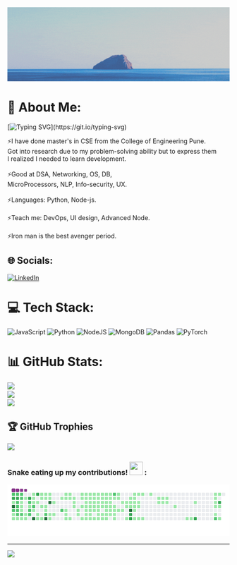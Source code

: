 
<img src="https://github.com/stormspirit03/portfolio/blob/7efd706386af641f1f165199bf713fcaa4288134/Explain%20me%20the%20What%20and%20I%20will%20figure%20out%20the%20how%20(1).gif"/>


# 💫 About Me:

[![Typing SVG](https://readme-typing-svg.herokuapp.com?font=Architects+Daughter&color=3399ff&size=30&lines=Hey!+It's+Raviraj+here;)](https://git.io/typing-svg)

⚡I have done master's in CSE from the College of Engineering Pune.<br>Got into research due to my problem-solving ability but to express them <br> I realized I needed to learn development.<br><br>⚡Good at DSA, Networking, OS, DB, <br>MicroProcessors, NLP, Info-security, UX.<br><br>⚡Languages: Python, Node-js.<br><br>⚡Teach me: DevOps, UI design, Advanced Node.<br><br>⚡Iron man is the best avenger period.


## 🌐 Socials:
[![LinkedIn](https://img.shields.io/badge/LinkedIn-%230077B5.svg?logo=linkedin&logoColor=white)](https://linkedin.com/in/www.linkedin.com/in/raviraj-gardi) 

# 💻 Tech Stack:
![JavaScript](https://img.shields.io/badge/javascript-%23323330.svg?style=for-the-badge&logo=javascript&logoColor=%23F7DF1E) ![Python](https://img.shields.io/badge/python-3670A0?style=for-the-badge&logo=python&logoColor=ffdd54) ![NodeJS](https://img.shields.io/badge/node.js-6DA55F?style=for-the-badge&logo=node.js&logoColor=white) ![MongoDB](https://img.shields.io/badge/MongoDB-%234ea94b.svg?style=for-the-badge&logo=mongodb&logoColor=white) ![Pandas](https://img.shields.io/badge/pandas-%23150458.svg?style=for-the-badge&logo=pandas&logoColor=white) ![PyTorch](https://img.shields.io/badge/PyTorch-%23EE4C2C.svg?style=for-the-badge&logo=PyTorch&logoColor=white)
# 📊 GitHub Stats:
![](https://github-readme-stats.vercel.app/api?username=stormspirit03&theme=dark&hide_border=true&include_all_commits=true&count_private=false)<br/>
![](https://github-readme-streak-stats.herokuapp.com/?user=stormspirit03&theme=dark&hide_border=true)<br/>
![](https://github-readme-stats.vercel.app/api/top-langs/?username=stormspirit03&theme=dark&hide_border=true&include_all_commits=true&count_private=false&layout=compact)

## 🏆 GitHub Trophies
![](https://github-profile-trophy.vercel.app/?username=stormspirit03&theme=radical&no-frame=true&no-bg=true&margin-w=4)


### Snake eating up my contributions! <img src= "https://c.tenor.com/BczFoyx41WoAAAAj/swallowed-the-mighty-ones.gif" width= "30" height= "30">  :

![snake gif](https://github.com/raviraj-gardi/raviraj-gardi/blob/600a6502f9e17847a5c728398770ef9d1c19594d/snanke%20eating%20git.gif)

---
[![](https://visitcount.itsvg.in/api?id=stormspirit03&icon=0&color=0)](https://visitcount.itsvg.in)

